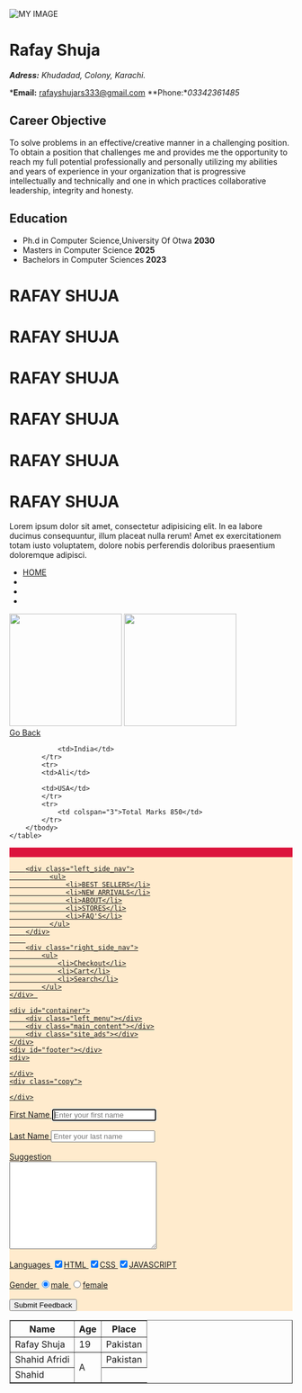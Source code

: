 ![MY IMAGE](https://image.shutterstock.com/image-vector/god-zeus-mascot-logo-260nw-1316878193.jpg)
# Rafay Shuja

***Adress:** Khudadad, Colony, Karachi.*

***Email:** rafayshujars333@gmail.com  **Phone:**03342361485*

## Career Objective 

To solve problems in an effective/creative manner in a challenging position.
To obtain a position that challenges me and provides me the opportunity to reach my full potential professionally and personally utilizing my abilities and years of experience in your organization that is progressive intellectually and technically and one in which practices collaborative leadership, integrity and honesty.

## Education

- Ph.d in Computer Science,University Of Otwa **2030**
- Masters in Computer Science **2025**
- Bachelors in Computer Sciences **2023**















<!DOCTYPE html>
<html lang="en">
<head>
    <meta charset="UTF-8">
    <meta name="viewport" content="width=device-width, initial-scale=1.0">
    <title>Document</title>
</head>
<body>
    <div>
        <h1>RAFAY SHUJA</h1>
        <h1>RAFAY SHUJA</h1>
        <h1>RAFAY SHUJA</h1>
        <h1>RAFAY SHUJA</h1>
        <h1>RAFAY SHUJA</h1>
        <h1>RAFAY SHUJA</h1>
       <p>Lorem ipsum dolor sit amet, consectetur adipisicing elit. 
        In ea labore ducimus consequuntur, illum placeat nulla rerum!
         Amet ex exercitationem totam iusto voluptatem, 
        dolore nobis perferendis doloribus praesentium doloremque adipisci.
    </p> 
    <ul>
        <li><a href="index.html">HOME</a></li>
        <li><a href="contact.html"></a></li>
        <li><a href="about.html"></a></li>
        <li><a href="portfolio.html"></a></li>
    </ul>
         <img src="uploads/Apple-iphone-7-plus-425x425.jpg" width="200" alt="" srcset="">
    <img src="uploads/982016125448AM_635_iphone_7_plus.webp" width="200" alt="" srcset="">
    </div>
    <body>
    <a href="../../index.html">Go Back</a>
    <table border="1">
        <thead>
            <th>Name</th>
            <th>Age</th>
            <th>Place</th>
        </thead>
        <tbody>
            <tr>
                <td>Rafay Shuja</td>
                <td>19</td>
                <td>Pakistan</td>
            </tr>
            <tr>
                <td>Shahid Afridi</td>
                <td rowspan="3">A</td>
                <td>Pakistan</td>
            </tr>
            <tr>
                <td>Shahid</td>
                
                <td>India</td>
            </tr>
            <tr>
            <td>Ali</td>
           
            <td>USA</td>
            </tr>
            <tr>
                <td colspan="3">Total Marks 850</td>
            </tr>
        </tbody>
    </table>
    
</body>
</html>



<!DOCTYPE html>
<html lang="en">
<head>
    <meta charset="UTF-8">
    <meta name="viewport" content="width=device-width, initial-scale=1.0">
    <meta http-equiv="X-UA-Compatible" content="ie=edge">
    <title>Document</title>
<style>
    #navbar{
        background-color: blanchedalmond;
    }
    .left_side_nav{
        background-color: blue;
    }
    .right_side_nav{
        background-color: cadetblue;
    }
    .logo{
        background-color: crimson;
    }
    #container{
        background-color: darkgreen;
    }
    .left_menu{
        background-color: darkred;
    }
    .main_content{
        background-color: darkviolet;
    }
    .site_ads{
        background-color: firebrick;
    }
    #footer{
        background-color: lightsalmon;
    }
    .copy{
        background-color: lightseagreen;
    }
</style>
</head>
<body>
<div id="navbar">
    <div class="logo">
        <img width="100">
        <a href="index.html"><img width="100>
            src="shopify&oq=shop&aqs=chrome.1.69i57j0j46j0l4j69i61.3197j0j1&sourceid=chrome&ie=UTF-8">
    </div>

        <div class="left_side_nav">
              <ul>
                  <li>BEST SELLERS</li>
                  <li>NEW ARRIVALS</li>
                  <li>ABOUT</li>
                  <li>STORES</li>
                  <li>FAQ'S</li>
              </ul>
        </div>
        
        <div class="right_side_nav">
            <ul>
                <li>Checkout</li>
                <li>Cart</li>
                <li>Search</li>
            </ul>
    </div> 
    
    <div id="container">
        <div class="left_menu"></div>
        <div class="main_content"></div>
        <div class="site_ads"></div>
    </div>
    <div id="footer"></div>
    <div>

    </div>
    <div class="copy">

    </div>
    

</body>
</html>
<!DOCTYPE html>
<html lang="en">
<head>
    <meta charset="UTF-8">
    <meta name="viewport" content="width=device-width, initial-scale=1.0">
    <title>Document</title>
</head>
<body>
    <form action="" method="GET">
     <label for="fname">First Name</label>
     <input type="text" autofocus name="fname" placeholder="Enter your first name" id="fname">
     <br>
     <br>
     <label for="lname">Last Name</label>
     <input type="text" autocomplete="off" name="lname" placeholder="Enter your last name" 
     id="lname">
     <br>
     <br>
     <label for="suggestion">Suggestion</label>
     <br>
     <textarea name="suggestion" id="suggestion" cols="30" rows="10"></textarea>
     <br>
     <br>
     <label for="languages">Languages</label>
     <input type="checkbox" name="languages" id="html" checked>HTML
     <input type="checkbox" name="languages" id="css" checked>CSS
     <input type="checkbox" name="languages" id="css" checked>JAVASCRIPT
     <br>
     <br>
     <label for="gender">Gender</label>
     <input type="radio" name="gender" id="male" checked>male
     <input type="radio" name="gender" id="female">female
     <br>
     <br>
     <button type="submit">Submit Feedback</button>
    </form>
</body>
</html>
<!DOCTYPE html>
<html lang="en">
<head>
    <meta charset="UTF-8">
    <meta name="viewport" content="width=device-width, initial-scale=1.0">
    <title>Document</title>
    <script>
       // var age=prompt("Enter your age");
       // if(age<18){
       //   alert("Not eligible for cnic");
       // }
       // else{
       //   alert("eligible for cnic");
       //  }
       
     //  var num1=prompt("Enter first number");
     //  var num2=prompt("Enter second number");
     //  if (num2==0) {
     //      alert(num1/num2);
     //  } else{
     //      alert(num1/num2);
     //  }

     var percentage=prompt("Enter your percentage");
     if(percentage>=90){
         alert("A GRADE");
     }
    else if(percentage>=80){
        alert("B GRADE")
    }
    else{
        alert("Failed");
    }
      
    </script>
</head>
<body>
    
</body>
</html>
var num1=prompt("Enter first number");
      if(percentage>100|| percentage<=0){
          alert("INVALID PERCENTAGE");
      }
      else if(percentage>=90 && percentage<=100){
          alert("A GRADE");
      }
      else if(percentage>=80){
          alert("B GRADE")
      }
      else if(percentage>=70){
          alert("C GRADE")
      }
      else if(percentage>=60){
          alert("D GRADE")
      }
      
      
      
      
      
      <?php

//superglobal variable
$name=$_REQUEST["name"];
$email=$_REQUEST["email"];
$query=$_REQUEST["query"];
$languages=$_REQUEST["languages"];
$token=$_REQUEST["token"];

echo"<b>Query Type:$query</b><br>";
if($gender=="Male"){
    echo "Thanks Mr.$name for your feedback<br>";
}
else{
    echo"Thanks Ms.$name for your feedback<br>";
}
if($age>=18){
    echo"You recieved 1000 IRR discount<br>";
}
$role="Admin";
if(!($role=="User")){
    echo"welcome Admin<br>";
}
else{
    echo"Welcome User<br>";
}

echo"A copy of your response has been sent to your email <strong>$email</strong>";
echo"<br> Your feedback token ID is $token";
?>



<!DOCTYPE html>
<html lang="en">
<head>
    <meta charset="UTF-8">
    <meta name="viewport" content="width=device-width, initial-scale=1.0">
    <meta http-equiv="X-UA-Compatible" content="ie=edge">
    <title>Document</title>
</head>
<body>
     <form action="">
     <label for="name">Name</label>
     <input type="text" name="name" id="name" required>
     <br>
     <br>
     <label for="email">Email</label>
     <input type="email" name="email" id="email" required>
     <br>
     <br>
     <label for="gender">Gender</label>
     <input type="radio" value="male"
      name="gender" id="gender" checked>Male
     <input type="radio" value="female" 
     name="gender" id="gender" checked>Female
     <label for="age">Age</label>
     <input type="number" name="age" id="age" required>
     <br>
     <br>
     <label for="languages">Languages</label>
     <input type="checkbox" value="english"
     name="languages[]" id="">English
     <br>
     <br>
     <select name="query" id="query">
     <option value="general">General</option>
     <option value="payment">Payment</option>
     <option value="account">Account</option>
     <option value="refund">Refund</option>
     </select>

     <label for="phone">Phone</label>
     <input type="number" name="phone" id="phone" required>
     <br>
     <br>
     <label for="comment">Comment</label>
     <br>
     <textarea name="comment" id="comment" cols="30" 
     rows="10"><textarea>
     <br>
     <br>
     <button type="submit">Submit</button>
</body>
</html>


      
      
      
      
      
      
